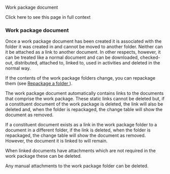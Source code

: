 Work package document

Click here to see this page in full context

###  Work package document

Once a work package document has been created it is associated with the folder
it was created in and cannot be moved to another folder. Neither can it be
attached as a link to another document. In other respects, however, it can be
treated like a normal document and can be downloaded, checked-out,
distributed, attached to, linked to, used in activities and deleted in the
normal way.

If the contents of the work package folders change, you can repackage them
(see [ Repackage a folder ](Repackage_a_folder.htm#h) ).

The work package document automatically contains links to the documents that
comprise the work package. These static links cannot be deleted but, if a
constituent document of the work package is deleted, the link will also be
deleted and, when the folder is repackaged, the change table will show the
document as removed.

If a constituent document exists as a link in the work package folder to a
document in a different folder, if the link is deleted, when the folder is
repackaged, the change table will show the document as removed. However, the
document it is linked to will remain.

When linked documents have attachments which are not required in the work
package these can be deleted.

Any manual attachments to the work package folder can be deleted.

